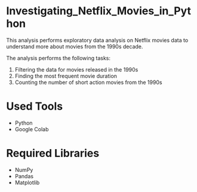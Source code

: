 # Investigating_Netflix_Movies_in_Python

This analysis performs exploratory data analysis on Netflix movies data to understand more about movies from the 1990s decade.

The analysis performs the following tasks: 

  1. Filtering the data for movies released in the 1990s
  2. Finding the most frequent movie duration
  3. Counting the number of short action movies from the 1990s

# Used Tools

* Python
* Google Colab

# Required Libraries

  * NumPy
  * Pandas
  * Matplotlib

